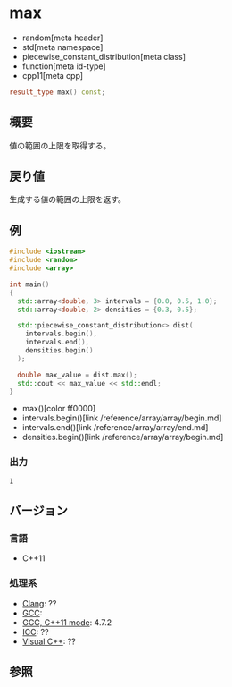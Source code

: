 # max
* random[meta header]
* std[meta namespace]
* piecewise_constant_distribution[meta class]
* function[meta id-type]
* cpp11[meta cpp]

```cpp
result_type max() const;
```

## 概要
値の範囲の上限を取得する。


## 戻り値
生成する値の範囲の上限を返す。


## 例
```cpp example
#include <iostream>
#include <random>
#include <array>

int main()
{
  std::array<double, 3> intervals = {0.0, 0.5, 1.0};
  std::array<double, 2> densities = {0.3, 0.5};

  std::piecewise_constant_distribution<> dist(
    intervals.begin(),
    intervals.end(),
    densities.begin()
  );

  double max_value = dist.max();
  std::cout << max_value << std::endl;
}
```
* max()[color ff0000]
* intervals.begin()[link /reference/array/array/begin.md]
* intervals.end()[link /reference/array/array/end.md]
* densities.begin()[link /reference/array/array/begin.md]

### 出力
```
1
```

## バージョン
### 言語
- C++11

### 処理系
- [Clang](/implementation.md#clang): ??
- [GCC](/implementation.md#gcc): 
- [GCC, C++11 mode](/implementation.md#gcc): 4.7.2
- [ICC](/implementation.md#icc): ??
- [Visual C++](/implementation.md#visual_cpp): ??


## 参照


